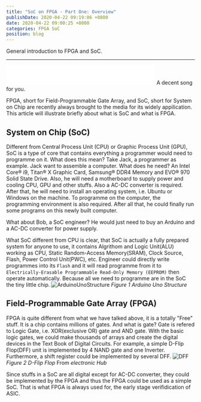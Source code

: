 ```yaml
---
title: "SoC on FPGA - Part One: Overview"
publishDate: 2020-04-22 09:19:06 +0800
date: 2020-04-22 09:00:25 +0800
categories: FPGA SoC
position: blog
---
```


General introduction to FPGA and SoC.

---

<div id="toc"></div>

<iframe frameborder="no" border="0" marginwidth="0" marginheight="0" width="398" height="52" src="//music.163.com/outchain/player?type=2&id=1316412346&auto=1&height=32"></iframe>
A decent song for you.

FPGA, short for Field-Programmable Gate Array, and SoC, short for System on Chip are recently always brought to the media for its widely appilication. This article will illustrate briefly about what is SoC and what is FPGA.

## System on Chip (SoC)

Different from Central Process Unit (CPU) or Graphic Process Unit (GPU), SoC is a type of core that contains everything a programmer would need to programme on it. What does this mean? Take Jack, a programmer as example. Jack want to assemble a computer. What does he need? An Intel Core® i9, Titan® X Graphic Card, Samsung® DDR4 Memory and EVO® 970 Solid State Drive. Also, he will need a motherboard to supply power and cooling CPU, GPU and other stuffs. Also a AC-DC converter is required. After that, he will need to install an operating system, i.e. Ubuntu or Windows on the machine. To programme on the computer, the programming environment is also required. After all that, he could finally run some programs on this newly built computer.

What about Bob, a SoC engineer? He would just need to buy an Arduino and a AC-DC converter for power supply.

What SoC different from CPU is clear, that SoC is actually a fully prepared system for anyone to use, it contains Algrithom and Logic Unit(ALU) working as CPU, Static Random-Access Memory(SRAM), Clock Source, Flash, Power Control Unit(PWC), etc. Engineer could directly write programmes into its `Flash` and it will read programme from it to `Electrically-Erasable Programmable Read-Only Memory (EEPROM)` then operate automatically. Because all we need to programme are in the SoC the tiny little chip.
![ArduinoUnoStructure](https://s1.ax1x.com/2020/04/22/JNnCh4.png)
*Figure 1 Arduino Uno Structure*

## Field-Programmable Gate Array (FPGA)

FPGA is quite different from what we have talked above, it is a totally "Free" stuff. It is a chip contains millions of gates. And what is gate? Gate is refered to Logic Gate, i.e. XOR(exclusive OR) gate and AND gate. With the basic logic gates, we could make thousands of arrays and create the digital devices in the Text Book of Digital Circuits. For example, a simple D-Flip Flop(DFF) unit is implemented by 4 NAND gate and one Inverter. Furthermore, a shift register could be implemented by several DFF.
![DFF](https://www.electronicshub.org/wp-content/uploads/2015/05/4.D-Logic-Diagram.jpg)
*Figure 2 D-Flip Flop* From *electronic Hub*

Since stuffs in a SoC are all digital except for AC-DC converter, they could be implemented by the FPGA and thus the FPGA could be used as a simple SoC. That is what FPGA is always used for, the early stage verifidication of ASIC.
